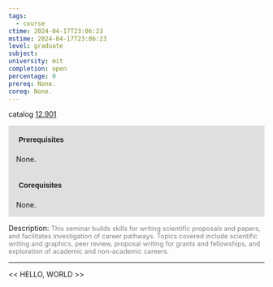 ```yaml
---
tags:
  - course
ctime: 2024-04-17T23:06:23
mstime: 2024-04-17T23:06:23
level: graduate
subject: 
university: mit
completion: open
percentage: 0
prereq: None.
coreq: None.
---
```


catalog [12.901](http://student.mit.edu/catalog/m12c.html#12.901)

<span style="display: block; padding: 15px; background-color: rgb(100, 100, 100, 0.2);"><font id="m_prereq865_0" style="display: block; font-family: Arial, sans-serif; font-weight: bold; padding: 5px">Prerequisites</font><br><span id="prereq865_0">None.</span></span>
<span style="display: block; padding: 15px; background-color: rgb(100, 100, 100, 0.2);"><font id="m_coreq865_0" style="display: block; font-family: Arial, sans-serif; font-weight: bold; padding: 5px">Corequisites</font><br><span id="coreq865_0">None.</span></span>

<font style="">Description:</font>
<font style="color: grey; font-size: 0.8rem;">This seminar builds skills for writing scientific proposals and papers, and facilitates investigation of career pathways. Topics covered include scientific writing and graphics, peer review, proposal writing for grants and fellowships, and exploration of academic and non-academic careers.</font>



---

<< HELLO, WORLD >>
